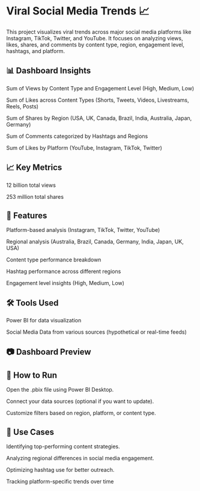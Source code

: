 # **Viral Social Media Trends 📈**              
This project visualizes viral trends across major social media platforms like Instagram, TikTok, Twitter, and YouTube. It focuses on analyzing views, likes, shares, and comments by content type, region, engagement level, hashtags, and platform.       
      
## 📊 Dashboard Insights 
Sum of Views by Content Type and Engagement Level (High, Medium, Low)
 
Sum of Likes across Content Types (Shorts, Tweets, Videos, Livestreams, Reels, Posts) 

Sum of Shares by Region (USA, UK, Canada, Brazil, India, Australia, Japan, Germany)

Sum of Comments categorized by Hashtags and Regions

Sum of Likes by Platform (YouTube, Instagram, TikTok, Twitter)

## 📈 Key Metrics
12 billion total views

253 million total shares

## 📍 Features
Platform-based analysis (Instagram, TikTok, Twitter, YouTube)

Regional analysis (Australia, Brazil, Canada, Germany, India, Japan, UK, USA)

Content type performance breakdown

Hashtag performance across different regions

Engagement level insights (High, Medium, Low)

## 🛠️ Tools Used
Power BI for data visualization

Social Media Data from various sources (hypothetical or real-time feeds)

## 📷 Dashboard Preview

## 🚀 How to Run
Open the .pbix file using Power BI Desktop.

Connect your data sources (optional if you want to update).

Customize filters based on region, platform, or content type.

## 📌 Use Cases
Identifying top-performing content strategies.

Analyzing regional differences in social media engagement.

Optimizing hashtag use for better outreach.

Tracking platform-specific trends over time
